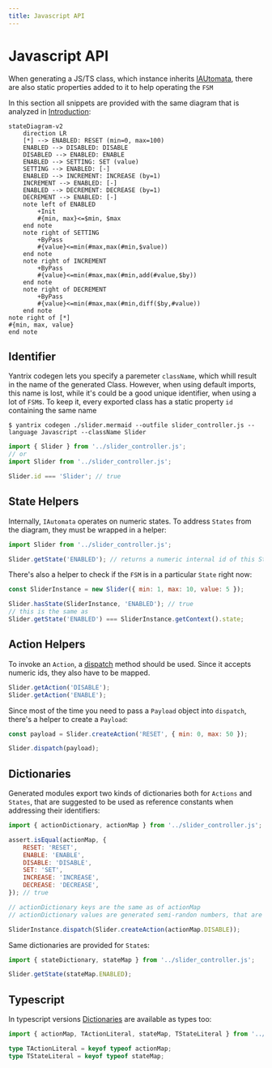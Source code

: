 ```yaml
---
title: Javascript API
---
```


# Javascript API

When generating a JS/TS class, which instance inherits [IAUtomata](../API-Reference/automata/interfaces/IAutomata.html), there are also static properties added to it to help operating the `FSM`

In this section all snippets are provided with the same diagram that is analyzed in [Introduction](../):

```mermaid
stateDiagram-v2
	direction LR
	[*] --> ENABLED: RESET (min=0, max=100)
	ENABLED --> DISABLED: DISABLE
	DISABLED --> ENABLED: ENABLE
	ENABLED --> SETTING: SET (value)
	SETTING --> ENABLED: [-]
	ENABLED --> INCREMENT: INCREASE (by=1)
	INCREMENT --> ENABLED: [-]
	ENABLED --> DECREMENT: DECREASE (by=1)
	DECREMENT --> ENABLED: [-]
	note left of ENABLED
		+Init
		#{min, max}<=$min, $max
	end note
	note right of SETTING
		+ByPass
		#{value}<=min(#max,max(#min,$value))
	end note
	note right of INCREMENT
		+ByPass
		#{value}<=min(#max,max(#min,add(#value,$by))
	end note
	note right of DECREMENT
		+ByPass
		#{value}<=min(#max,max(#min,diff($by,#value))
	end note
note right of [*]
#{min, max, value}
end note
```

## Identifier

Yantrix codegen lets you specify a paremeter `className`, which whill result in the name of the generated Class. However, when using default imports, this name is lost, while it's could be a good unique identifier, when using a lot of `FSM`s. To keep it, every exported class has a static property `id` containing the same name

```shell
$ yantrix codegen ./slider.mermaid --outfile slider_controller.js --language Javascript --className Slider
```

```javascript
import { Slider } from '../slider_controller.js';
// or
import Slider from '../slider_controller.js';

Slider.id === 'Slider'; // true
```

## State Helpers

Internally, `IAutomata` operates on numeric states. To address `States` from the diagram, they must be wrapped in a helper:

```javascript
import Slider from '../slider_controller.js';

Slider.getState('ENABLED'); // returns a numeric internal id of this State, or Null if it's incorrect
```

There's also a helper to check if the `FSM` is in a particular `State` right now:

```javascript
const SliderInstance = new Slider({ min: 1, max: 10, value: 5 });

Slider.hasState(SliderInstance, 'ENABLED'); // true
// this is the same as
Slider.getState('ENABLED') === SliderInstance.getContext().state;
```

## Action Helpers

To invoke an `Action`, a [dispatch](../API-Reference/automata/interfaces/IAutomata.html#dispatch) method should be used. Since it accepts numeric ids, they also have to be mapped.

```javascript
Slider.getAction('DISABLE');
Slider.getAction('ENABLE');
```

Since most of the time you need to pass a `Payload` object into `dispatch`, there's a helper to create a `Payload`:

```javascript
const payload = Slider.createAction('RESET', { min: 0, max: 50 });

Slider.dispatch(payload);
```

## Dictionaries

Generated modules export two kinds of dictionaries both for `Actions` and `States`, that are suggested to be used as reference constants when addressing their identifiers:

```javascript
import { actionDictionary, actionMap } from '../slider_controller.js';

assert.isEqual(actionMap, {
	RESET: 'RESET',
	ENABLE: 'ENABLE',
	DISABLE: 'DISABLE',
	SET: 'SET',
	INCREASE: 'INCREASE',
	DECREASE: 'DECREASE',
}); // true

// actionDictionary keys are the same as of actionMap
// actionDictionary values are generated semi-randon numbers, that are actually used in the FSM

SliderInstance.dispatch(Slider.createAction(actionMap.DISABLE));
```

Same dictionaries are provided for `State`s:

```javascript
import { stateDictionary, stateMap } from '../slider_controller.js';

Slider.getState(stateMap.ENABLED);
```

## Typescript

In typescript versions [Dictionaries](#dictionaries) are available as types too:

```typescript
import { actionMap, TActionLiteral, stateMap, TStateLiteral } from '../slider_controller.js';

type TActionLiteral = keyof typeof actionMap;
type TStateLiteral = keyof typeof stateMap;
```
